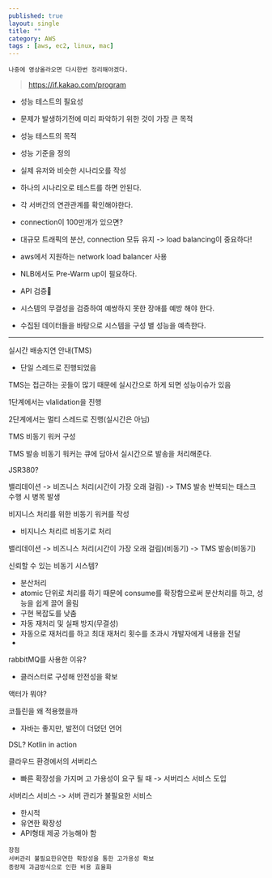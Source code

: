 ```yaml
---
published: true
layout: single
title: ""
category: AWS
tags : [aws, ec2, linux, mac]
---
```


```
나중에 영상올라오면 다시한번 정리해야겠다.
```
> https://if.kakao.com/program 

- 성능 테스트의 필요성
 - 문제가 발생하기전에 미리 파악하기 위한 것이 가장 큰 목적

- 성능 테스트의 목적
 - 성능 기준을 정의
 - 실제 유저와 비슷한 시나리오를 작성

- 하나의 시나리오로 테스트를 하면 안된다.

- 각 서버간의 연관관계를 확인해야한다.

- connection이 100만개가 있으면?
 - 대규모 트래픽의 분산, connection 모듀 유지 -> load balancing이 중요하다!
 - aws에서 지원하는 network load balancer 사용
 - NLB에서도 Pre-Warm up이 필요하다.

- API 검증

- 시스템의 무결성을 검증하여 예쌍하지 못한 장애를 예방 해야 한다.
- 수집된 데이터들을 바탕으로 시스템을 구성 별 성능을 예측한다.
----------------------------------------------------------------------------------------------------------------------

실시간 배송지연 안내(TMS)
- 단일 스레드로 진행되었음

TMS는 접근하는 곳들이 많기 때문에 실시간으로 하게 되면 성능이슈가 있음

1단계에서는 vlalidation을 진행

2단계에서는 멀티 스레드로 진행(실시간은 아님)

TMS 비동기 워커 구성

TMS 발송 비동기 워커는 큐에 담아서 실시간으로 발송을 처리해준다.

JSR380?

밸리데이션 -> 비즈니스 처리(시간이 가장 오래 걸림) -> TMS 발송
반복되는 태스크 수행 시 병목 발생

비지니스 처리를 위한 비동기 워커를 작성
 - 비지니스 처리르 비동기로 처리

 밸리데이션 -> 비즈니스 처리(시간이 가장 오래 걸림)(비동기) -> TMS 발송(비동기)

신뢰할 수 있는 비동기 시스템?
- 분산처리
 - atomic 단위로 처리를 하기 때문에 consume를 확장함으로써 분산처리를 하고, 성능을 쉽게 끌어 올림
 - 구현 복잡도를 낮춤
- 자동 재처리 및 실패 방지(무결성)
 - 자동으로 재처리를 하고 최대 재처리 횟수를 초과시 개발자에게 내용을 전달
 - 
rabbitMQ를 사용한 이유?
- 클러스터로 구성해 안전성을 확보

액터가 뭐야?



코틀린을 왜 적용했을까
- 자바는 좋지만, 발전이 더뎠던 언어

DSL?
Kotlin in action

클라우드 환경에서의 서버리스
- 빠른 확장성을 가지며 고 가용성이 요구 될 때 -> 서버리스 서비스 도입

서버리스 서비스 -> 서버 관리가 불필요한 서비스
- 한시적
- 유연한 확장성
- API형태 제공 가능해야 함
```
장점
서버관리 불필요한유연한 확장성을 통한 고가용성 확보
종량제 과금방식으로 인한 비용 효율화
```